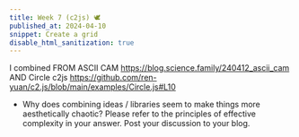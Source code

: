 ```yaml
---
title: Week 7 (c2js) 🕊
published_at: 2024-04-10
snippet: Create a grid
disable_html_sanitization: true
---
```

I combined FROM ASCII CAM https://blog.science.family/240412_ascii_cam AND Circle c2js https://github.com/ren-yuan/c2.js/blob/main/examples/Circle.js#L10

<!-- Import the c2.js library -->
<script src="/script/c2.min.js"></script>
<script src="/script/c2.js"></script>

<!-- The canvas to render the c2 animation -->
<canvas id="c2"></canvas>

<!-- The div to show the ASCII cam version of the c2 animation -->
<div id="ascii_div"></div>

<script>

    // Initialise a c2.renderer on the <canvas> element
	const renderer = new c2.Renderer (document.getElementById ('c2'));
	resize ()
    renderer.background ('333333')
	let random = new c2.Random ()

     // The class definition for a "circle"
    class Agent extends c2.Circle {
        constructor () {
			let x = random.next (renderer.width) 
            // x-coordinate of the centre
			let y = random.next (renderer.height)
            // y-coordinate of the centre
			let r = random.next(renderer.width/4)
            // radius
			super (x,y,r)
            this.vx = random.next (-2, 2)
            // x-velocity
			this.vy = random.next (-2, 2)
            // y-velocty
			this.color = c2.Color.hsl(random.next(0, 30), random.next(30, 60), random.next(20, 100))
            // color of the circle
      	}
        update() {
	 		this.p.x += this.vx
	     	this.p.y += this.vy
            if (this.p.x < this.r) {

                // If the circle hits the left boundary of the canvas
			    this.p.x = this.r;
			    this.vx *= -1;
			} else if (this.p.x > renderer.width-this.r) {

                // If the circle hits the right boundary of the canvas
			    this.p.x = renderer.width-this.r;
			    this.vx *= -1;
			}
			if (this.p.y < this.r) {

                // If the circle hits the upper boundary of the canvas
			    this.p.y = this.r;
			    this.vy *= -1;
			} else if (this.p.y > renderer.height-this.r) {
                
                // If the circle hits the lower boundary of the canvas
			    this.p.y = renderer.height-this.r;
			    this.vy *= -1;
			}
		}
        display(){ // Draw the circle
		    renderer.stroke(false);
		    renderer.fill(this.color);
		    renderer.circle(this);
		}
	}
    
    // Create 10 circles
    let agents = new Array (10)
	for (let i = 0; i < agents.length; i++) agents[i] = new Agent ()

    // Initialise the ASCII characters and get the <div> for rendering ASCII cam
    const chars = "¶Ñ@%&∆∑∫#Wß¥$£√?!†§ºªµ¢çø∂æåπ*™≤≥≈∞~,.…_¬“‘˚`˙"
	const div = document.getElementById (`ascii_div`)
	div.style.fontFamily = `monospace`
	div.style.textAlign = `center`

    // Repeatedly draw the 10 circles and update their new locations according to their x-velocity and y-velocity

    renderer.draw (() => {
		renderer.clear ()
        for (let i = 0; i < agents.length; i++) {
            agents[i].update () // Calculate the circle's new position based on vx and vy

            agents[i].display() // Draw the circle at the new position
        }


        // Handling intersection between circles: draw lines connecting the intersection points
        for (let i = 0; i < agents.length-1; i++) {
            for (let j = i+1; j < agents.length; j++) {
                let points = agents[i].intersection(agents[j]);

                // If 2 circles are intersected
                if(points!=null){

                    // Set color, thickness and draw the line to connect 2 intersection points
                    let c = c2.Color.lerp(agents[i].color, agents[j].color, .5);
                    renderer.stroke(c);
                    renderer.lineWidth(2);
                    renderer.line(points[0].x, points[0].y, points[1].x, points[1].y);

                    // Set color, thickness and draw the dots at 2 intersection points
                    renderer.stroke('#333333');
                    renderer.lineWidth(5);
                    renderer.point(points[0]);
                    renderer.point(points[1]);
                }
            }
        }
        // Convert the c2.js animation to ASCII cam
        const w = renderer.canvas.width
        const h = renderer.canvas.height
        const pixels = renderer.context.getImageData (0, 0, w, h).data
        // Get the image data

        let ascii_img = ``
        for (let y = 0; y < renderer.canvas.height; y += 22) {
            for (let x = 0; x < renderer.canvas.width; x += 10) {
                const i = (y * renderer.canvas.width + x) * 4
                const r = pixels[i]  // Red
                const g = pixels[i + 1] // Green
                const b = pixels[i + 2] // Blue
                const br = (r * g * b / 16581376) ** 0.1 // Brightness value

                const char_i = Math.floor (br * chars.length) 
                // Determine the corresponding character from the charset based on brightness

                ascii_img += chars[char_i]
                // Append the selected character to the ASCII image string
            }
            ascii_img += `\n`
        }

        // Update the text content of a designated div to show the ASCII image
        
        div.innerText = ascii_img
	})
    function resize () {
        let parent = renderer.canvas.parentElement
        renderer.size(parent.clientWidth, parent.clientWidth / 16 * 9)
    }
</script>


- Why does combining ideas / libraries seem to make things more aesthetically chaotic?  Please refer to the principles of effective complexity in your answer.  Post your discussion to your blog.
